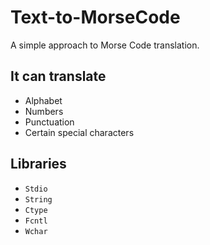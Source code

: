 # Text-to-MorseCode

A simple approach to Morse Code translation.

**It can translate**
---
+ Alphabet
+ Numbers
+ Punctuation
+ Certain special characters

**Libraries**
---
+ `Stdio`
+ `String`
+ `Ctype`
+ `Fcntl`
+ `Wchar`
